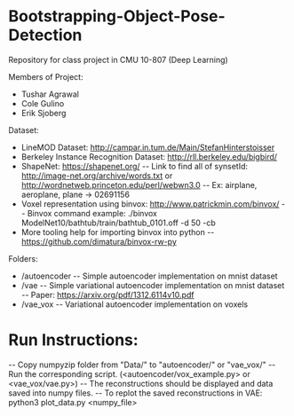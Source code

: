 # Bootstrapping-Object-Pose-Detection
Repository for class project in CMU 10-807 (Deep Learning)

Members of Project:
* Tushar Agrawal
* Cole Gulino
* Erik Sjoberg

Dataset:
* LineMOD Dataset: http://campar.in.tum.de/Main/StefanHinterstoisser
* Berkeley Instance Recognition Dataset: http://rll.berkeley.edu/bigbird/
* ShapeNet: https://shapenet.org/
-- Link to find all of synsetId: http://image-net.org/archive/words.txt or http://wordnetweb.princeton.edu/perl/webwn3.0
-- Ex: airplane, aeroplane, plane -> 02691156
* Voxel representation using binvox: http://www.patrickmin.com/binvox/
-- Binvox command example: ./binvox ModelNet10/bathtub/train/bathtub_0101.off -d 50 -cb
* More tooling help for importing binvox into python
-- https://github.com/dimatura/binvox-rw-py

Folders:
* /autoencoder
-- Simple autoencoder implementation on mnist dataset
* /vae
-- Simple variational autoencoder implementation on mnist dataset
-- Paper: https://arxiv.org/pdf/1312.6114v10.pdf
* /vae_vox
-- Variational autoencoder implementation on voxels



# Run Instructions:
-- Copy numpyzip folder from "Data/" to "autoencoder/" or "vae_vox/"
-- Run the corresponding script. (<autoencoder/vox_example.py> or <vae_vox/vae.py>)
-- The reconstructions should be displayed and data saved into numpy files.
-- To replot the saved reconstructions in VAE: python3 plot_data.py <numpy_file>